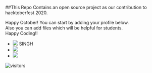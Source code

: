 ##This Repo Contains an open source project as our contribution to hacktoberfest 2020.

Happy October! You can start by adding your profile below.\
Also you can add files which will be helpful for students.\
Happy Coding!! 

- [![](https://img.shields.io/badge/DEV-ESH-blue)](http://www.deveshsingh.ml) SINGH
- [![](https://img.shields.io/badge/D3V3sh-blue)](http://www.deveshsingh.ml) 
- [![](https://img.shields.io/badge/Neeshu-blue)](http://www.neeshu.ml) 


![visitors](https://visitor-badge.laobi.icu/badge?page_id=Nimisha-Singh.Hacktoberfest2020)
